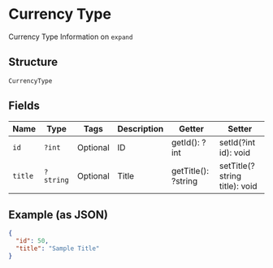 
# Currency Type

Currency Type Information on `expand`

## Structure

`CurrencyType`

## Fields

| Name | Type | Tags | Description | Getter | Setter |
|  --- | --- | --- | --- | --- | --- |
| `id` | `?int` | Optional | ID | getId(): ?int | setId(?int id): void |
| `title` | `?string` | Optional | Title | getTitle(): ?string | setTitle(?string title): void |

## Example (as JSON)

```json
{
  "id": 50,
  "title": "Sample Title"
}
```

